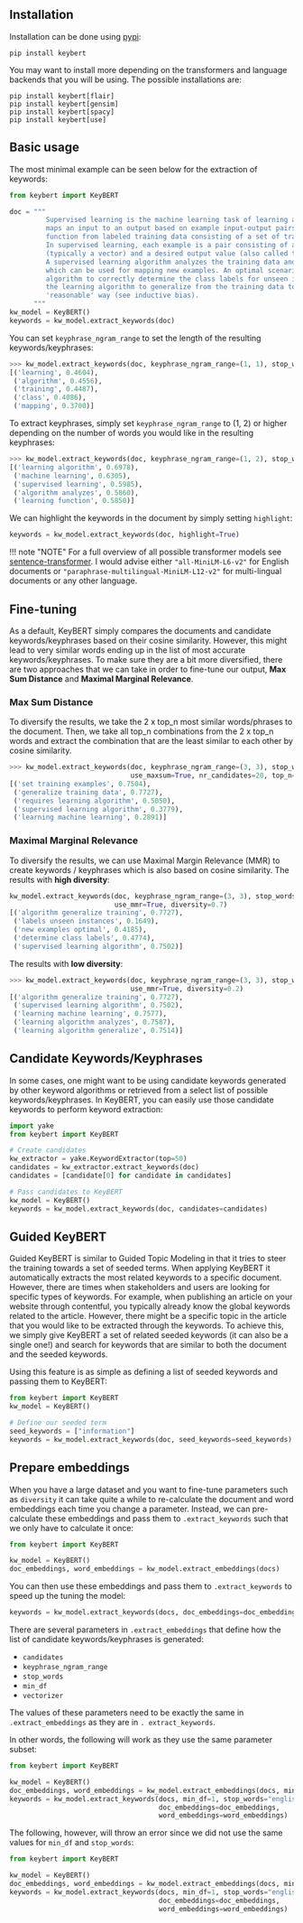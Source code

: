 ## **Installation**
Installation can be done using [pypi](https://pypi.org/project/keybert/):

```
pip install keybert
```

You may want to install more depending on the transformers and language backends that you will be using. The possible installations are:

```
pip install keybert[flair]
pip install keybert[gensim]
pip install keybert[spacy]
pip install keybert[use]
```

## **Basic usage**

The most minimal example can be seen below for the extraction of keywords:
```python
from keybert import KeyBERT

doc = """
         Supervised learning is the machine learning task of learning a function that
         maps an input to an output based on example input-output pairs.[1] It infers a
         function from labeled training data consisting of a set of training examples.[2]
         In supervised learning, each example is a pair consisting of an input object
         (typically a vector) and a desired output value (also called the supervisory signal).
         A supervised learning algorithm analyzes the training data and produces an inferred function,
         which can be used for mapping new examples. An optimal scenario will allow for the
         algorithm to correctly determine the class labels for unseen instances. This requires
         the learning algorithm to generalize from the training data to unseen situations in a
         'reasonable' way (see inductive bias).
      """
kw_model = KeyBERT()
keywords = kw_model.extract_keywords(doc)
```

You can set `keyphrase_ngram_range` to set the length of the resulting keywords/keyphrases:

```python
>>> kw_model.extract_keywords(doc, keyphrase_ngram_range=(1, 1), stop_words=None)
[('learning', 0.4604),
 ('algorithm', 0.4556),
 ('training', 0.4487),
 ('class', 0.4086),
 ('mapping', 0.3700)]
```

To extract keyphrases, simply set `keyphrase_ngram_range` to (1, 2) or higher depending on the number
of words you would like in the resulting keyphrases:

```python
>>> kw_model.extract_keywords(doc, keyphrase_ngram_range=(1, 2), stop_words=None)
[('learning algorithm', 0.6978),
 ('machine learning', 0.6305),
 ('supervised learning', 0.5985),
 ('algorithm analyzes', 0.5860),
 ('learning function', 0.5850)]
```

We can highlight the keywords in the document by simply setting `highlight`:

```python
keywords = kw_model.extract_keywords(doc, highlight=True)
```

!!! note "NOTE"
    For a full overview of all possible transformer models see [sentence-transformer](https://www.sbert.net/docs/pretrained_models.html).
    I would advise either `"all-MiniLM-L6-v2"` for English documents or `"paraphrase-multilingual-MiniLM-L12-v2"`
    for multi-lingual documents or any other language.

## **Fine-tuning**

As a default, KeyBERT simply compares the documents and candidate keywords/keyphrases based on their cosine similarity. However, this might lead 
to very similar words ending up in the list of most accurate keywords/keyphrases. To make sure they are a bit more diversified, there are two 
approaches that we can take in order to fine-tune our output, **Max Sum Distance** and **Maximal Marginal Relevance**. 

###  **Max Sum Distance**

To diversify the results, we take the 2 x top_n most similar words/phrases to the document.
Then, we take all top_n combinations from the 2 x top_n words and extract the combination
that are the least similar to each other by cosine similarity.

```python
>>> kw_model.extract_keywords(doc, keyphrase_ngram_range=(3, 3), stop_words='english',
                              use_maxsum=True, nr_candidates=20, top_n=5)
[('set training examples', 0.7504),
 ('generalize training data', 0.7727),
 ('requires learning algorithm', 0.5050),
 ('supervised learning algorithm', 0.3779),
 ('learning machine learning', 0.2891)]
```

### **Maximal Marginal Relevance**

To diversify the results, we can use Maximal Margin Relevance (MMR) to create
keywords / keyphrases which is also based on cosine similarity. The results
with **high diversity**:

```python
kw_model.extract_keywords(doc, keyphrase_ngram_range=(3, 3), stop_words='english',
                          use_mmr=True, diversity=0.7)
[('algorithm generalize training', 0.7727),
 ('labels unseen instances', 0.1649),
 ('new examples optimal', 0.4185),
 ('determine class labels', 0.4774),
 ('supervised learning algorithm', 0.7502)]
```

The results with **low diversity**:

```python
>>> kw_model.extract_keywords(doc, keyphrase_ngram_range=(3, 3), stop_words='english',
                              use_mmr=True, diversity=0.2)
[('algorithm generalize training', 0.7727),
 ('supervised learning algorithm', 0.7502),
 ('learning machine learning', 0.7577),
 ('learning algorithm analyzes', 0.7587),
 ('learning algorithm generalize', 0.7514)]
```

## **Candidate Keywords/Keyphrases**
In some cases, one might want to be using candidate keywords generated by other keyword algorithms or retrieved from a select list of possible keywords/keyphrases. In KeyBERT, you can easily use those candidate keywords to perform keyword extraction:

```python
import yake
from keybert import KeyBERT

# Create candidates
kw_extractor = yake.KeywordExtractor(top=50)
candidates = kw_extractor.extract_keywords(doc)
candidates = [candidate[0] for candidate in candidates]

# Pass candidates to KeyBERT
kw_model = KeyBERT()
keywords = kw_model.extract_keywords(doc, candidates=candidates)
```

## **Guided KeyBERT**

Guided KeyBERT is similar to Guided Topic Modeling in that it tries to steer the training towards a set of seeded terms. When applying KeyBERT it automatically extracts the most related keywords to a specific document. However, there are times when stakeholders and users are looking for specific types of keywords. For example, when publishing an article on your website through contentful, you typically already know the global keywords related to the article. However, there might be a specific topic in the article that you would like to be extracted through the keywords. To achieve this, we simply give KeyBERT a set of related seeded keywords (it can also be a single one!) and search for keywords that are similar to both the document and the seeded keywords.

Using this feature is as simple as defining a list of seeded keywords and passing them to KeyBERT:


```python
from keybert import KeyBERT
kw_model = KeyBERT()

# Define our seeded term
seed_keywords = ["information"]
keywords = kw_model.extract_keywords(doc, seed_keywords=seed_keywords)
```

## **Prepare embeddings**

When you have a large dataset and you want to fine-tune parameters such as `diversity` it can take quite a while to re-calculate the document and 
word embeddings each time you change a parameter. Instead, we can pre-calculate these embeddings and pass them to `.extract_keywords` such that 
we only have to calculate it once:


```python
from keybert import KeyBERT

kw_model = KeyBERT()
doc_embeddings, word_embeddings = kw_model.extract_embeddings(docs)
```

You can then use these embeddings and pass them to `.extract_keywords` to speed up the tuning the model:

```python
keywords = kw_model.extract_keywords(docs, doc_embeddings=doc_embeddings, word_embeddings=word_embeddings)
```

There are several parameters in `.extract_embeddings` that define how the list of candidate keywords/keyphrases is generated:   

* `candidates`
* `keyphrase_ngram_range`
* `stop_words` 
* `min_df`
* `vectorizer`

The values of these parameters need to be exactly the same in `.extract_embeddings` as they are in `. extract_keywords`. 

In other words, the following will work as they use the same parameter subset:

```python
from keybert import KeyBERT

kw_model = KeyBERT()
doc_embeddings, word_embeddings = kw_model.extract_embeddings(docs, min_df=1, stop_words="english")
keywords = kw_model.extract_keywords(docs, min_df=1, stop_words="english", 
                                     doc_embeddings=doc_embeddings, 
                                     word_embeddings=word_embeddings)
```

The following, however, will throw an error since we did not use the same values for `min_df` and `stop_words`:

```python
from keybert import KeyBERT

kw_model = KeyBERT()
doc_embeddings, word_embeddings = kw_model.extract_embeddings(docs, min_df=3, stop_words="dutch")
keywords = kw_model.extract_keywords(docs, min_df=1, stop_words="english", 
                                     doc_embeddings=doc_embeddings, 
                                     word_embeddings=word_embeddings)
```
